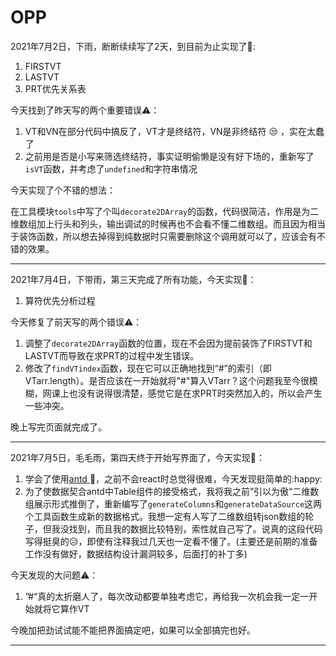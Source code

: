 # OPP
2021年7月2日，下雨，断断续续写了2天，到目前为止实现了:triangular_flag_on_post::

1. FIRSTVT
2. LASTVT
3. PRT优先关系表

今天找到了昨天写的两个重要错误:warning:：

1. VT和VN在部分代码中搞反了，VT才是终结符，VN是非终结符 :unamused: ，实在太蠢了
2. 之前用是否是小写来筛选终结符，事实证明偷懒是没有好下场的，重新写了`isVT`函数，并考虑了`undefined`和字符串情况

今天实现了个不错的想法：

在工具模块`tools`中写了个叫`decorate2DArray`的函数，代码很简洁，作用是为二维数组加上行头和列头，输出调试的时候再也不会看不懂二维数组。而且因为相当于装饰函数，所以想去掉得到纯数据时只需要删除这个调用就可以了，应该会有不错的效果。

------

2021年7月4日，下带雨，第三天完成了所有功能，今天实现:triangular_flag_on_post:：

1. 算符优先分析过程

今天修复了前天写的两个错误:warning:：

1. 调整了`decorate2DArray`函数的位置，现在不会因为提前装饰了FIRSTVT和LASTVT而导致在求PRT的过程中发生错误。
2. 修改了`findVTindex`函数，现在它可以正确地找到“#”的索引（即VTarr.length）。是否应该在一开始就将"#"算入VTarr？这个问题我至今很模糊，网课上也没有说得很清楚，感觉它是在求PRT时突然加入的，所以会产生一些冲突。

晚上写完页面就完成了。

------

2021年7月5日，毛毛雨，第四天终于开始写界面了，今天实现:triangular_flag_on_post:：

1. 学会了使用[antd ](https://ant.design/index-cn):ant:，之前不会react时总觉得很难，今天发现挺简单的:happy:
2. 为了使数据契合antd中Table组件的接受格式，我将我之前”引以为傲“二维数组展示形式推倒了，重新编写了`generateColumns`和`generateDataSource`这两个工具函数生成新的数据格式。我想一定有人写了二维数组转json数组的轮子，但我没找到，而且我的数据比较特别，索性就自己写了。说真的这段代码写得挺臭的:disappointed_relieved:，即使有注释我过几天也一定看不懂了。(主要还是前期的准备工作没有做好，数据结构设计漏洞较多，后面打的补丁多)

今天发现的大问题:warning:：

1. ”#“真的太折磨人了，每次改动都要单独考虑它，再给我一次机会我一定一开始就将它算作VT

今晚加把劲试试能不能把界面搞定吧，如果可以全部搞完也好。

------

